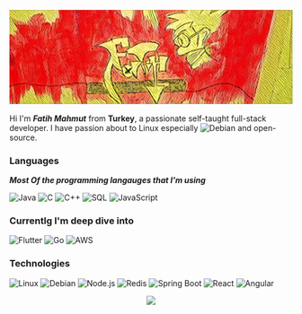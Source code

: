 ![fmdndr](./fmdndr.jpg)

Hi I'm ***Fatih Mahmut*** from **Turkey**, a passionate self-taught full-stack developer.
I have passion about to Linux especially ![Debian](https://img.shields.io/badge/-Debian-000?&logo=Debian&logoColor=red) and open-source.
 

### Languages
***Most Of the programming langauges that I'm using***

![Java](https://img.shields.io/badge/-Java-000?&logo=Java&logoColor=red)
![C](https://img.shields.io/badge/-C-000?&logo=C)
![C++](https://img.shields.io/badge/-C++-000?&logo=c%2b%2b&logoColor=00599C)
![SQL](https://img.shields.io/badge/-SQL-000?&logo=MySQL)
![JavaScript](https://img.shields.io/badge/-JavaScript-000?&logo=JavaScript)


### Currentlg I'm deep dive into

![Flutter](https://img.shields.io/badge/-Flutter-000?&logo=Flutter&logoColor=blue)
![Go](https://img.shields.io/badge/-Go-000?&logo=Go)
![AWS](https://img.shields.io/badge/-AWS-000?&logo=Amazon-AWS&logoColor=F90)



### Technologies

![Linux](https://img.shields.io/badge/-Linux-000?&logo=Linux)
![Debian](https://img.shields.io/badge/-Debian-000?&logo=Debian&logoColor=red)
![Node.js](https://img.shields.io/badge/-Node.js-000?&logo=node.js)
![Redis](https://img.shields.io/badge/-Redis-000?&logo=Redis)
![Spring Boot](https://img.shields.io/badge/-SpringBoot-000?&logo=SpringBoot)
![React](https://img.shields.io/badge/-React-000?&logo=React)
![Angular](https://img.shields.io/badge/-Angular-000?&logo=Angular&logoColor=red)


<p align="center">
<img src="https://github-readme-stats.vercel.app/api?username=fmdndr&count_private=true&show_icons=true&theme=merko" width="80%">
</p>

